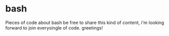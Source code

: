 # bash
Pieces of code about bash
be free to share this kind of content, i'm looking forward to join everysingle of code. 
greetings! 
